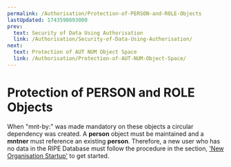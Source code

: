 ```yaml
---
permalink: /Authorisation/Protection-of-PERSON-and-ROLE-Objects
lastUpdated: 1743598693000
prev:
  text: Security of Data Using Authorisation
  link: /Authorisation/Security-of-Data-Using-Authorisation/
next:
  text: Protection of AUT NUM Object Space
  link: /Authorisation/Protection-of-AUT-NUM-Object-Space/
---
```


# Protection of PERSON and ROLE Objects

When "mnt-by:" was made mandatory on these objects a circular dependency was created. A **person** object must be maintained and a **mntner** must reference an existing **person**. Therefore, a new user who has no data in the RIPE Database must follow the procedure in the section, ['New Organisation Startup'](../Updating-Objects-in-the-RIPE-Database/Special-Considerations-for-Object-Creation/#special-considerations-for-object-creation) to get started.

